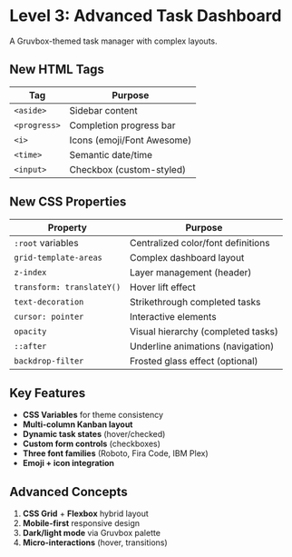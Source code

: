 # Level 3: Advanced Task Dashboard

A Gruvbox-themed task manager with complex layouts.

## **New HTML Tags**
| Tag            | Purpose                              |
|----------------|--------------------------------------|
| `<aside>`      | Sidebar content                      |
| `<progress>`   | Completion progress bar              |
| `<i>`          | Icons (emoji/Font Awesome)           |
| `<time>`       | Semantic date/time                   |
| `<input>`      | Checkbox (custom-styled)             |

## **New CSS Properties**
| Property            | Purpose                                  |
|---------------------|------------------------------------------|
| `:root` variables   | Centralized color/font definitions       |
| `grid-template-areas`| Complex dashboard layout                |
| `z-index`           | Layer management (header)               |
| `transform: translateY()` | Hover lift effect                |
| `text-decoration`   | Strikethrough completed tasks           |
| `cursor: pointer`   | Interactive elements                    |
| `opacity`           | Visual hierarchy (completed tasks)      |
| `::after`           | Underline animations (navigation)       |
| `backdrop-filter`   | Frosted glass effect (optional)         |

## **Key Features**
- **CSS Variables** for theme consistency  
- **Multi-column Kanban layout**  
- **Dynamic task states** (hover/checked)  
- **Custom form controls** (checkboxes)  
- **Three font families** (Roboto, Fira Code, IBM Plex)  
- **Emoji + icon integration**  

## **Advanced Concepts**
1. **CSS Grid** + **Flexbox** hybrid layout  
2. **Mobile-first** responsive design  
3. **Dark/light mode** via Gruvbox palette  
4. **Micro-interactions** (hover, transitions)  